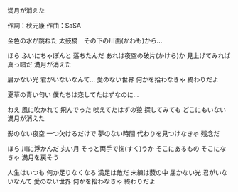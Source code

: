 満月が消えた

作詞：秋元康
作曲：SaSA

金色の水が跳ねた
太鼓橋　その下の川面(かわも)から…

ほら
ふいにちゃぽんと
落ちたんだ
あれは夜空の破片(かけら)か
見上げてみれば
真っ暗だ
満月が消えた

届かない光
君がいないなんて…
愛のない世界
何かを拾わなきゃ
終わりだよ

夏草の青い匂い
僕たちは恋してたはずなのに…

ねえ
風に吹かれて
飛んでった
吠えてたはずの狼
探してみても
どこにもいない
満月が消えた

影のない夜空
一つ欠けるだけで
夢のない時間
代わりを見つけなきゃ
残念だ

ほら
川に浮かんだ
丸い月
そっと両手で掬(すく)うか
そこにあるもの
そこになきゃ
満月を戻そう

人生はいつも
何か足りなくなる
満足は敵だ
未練は薮の中
届かない光
君がいないなんて
愛のない世界
何かを拾わなきゃ
終わりだよ